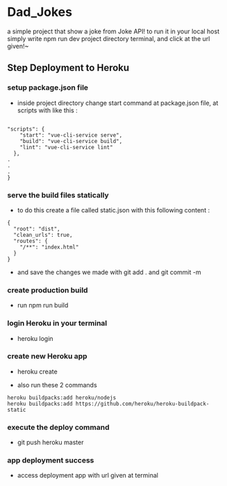 # Dad_Jokes

a simple project that show a joke from Joke API! to run it in your local host simply write npm run dev project directory terminal, and click at the url given!~

## Step Deployment to Heroku

### setup package.json file

- inside project directory change start command at package.json file, at scripts with like this :

```

"scripts": {
    "start": "vue-cli-service serve",
    "build": "vue-cli-service build",
    "lint": "vue-cli-service lint"
  },
.
.
.
}

```

### serve the build files statically
- to do this create a file called static.json with this following content :

```
{
  "root": "dist",
  "clean_urls": true,
  "routes": {
    "/**": "index.html"
  }
}
```

- and save the changes we made with git add . and git commit -m 

### create production build

- run npm run build

### login Heroku in your terminal

- heroku login 

### create new Heroku app

- heroku create

- also run these 2 commands

```
heroku buildpacks:add heroku/nodejs
heroku buildpacks:add https://github.com/heroku/heroku-buildpack-static
```

### execute the deploy command

- git push heroku master

### app deployment success

- access deployment app with url given at terminal



